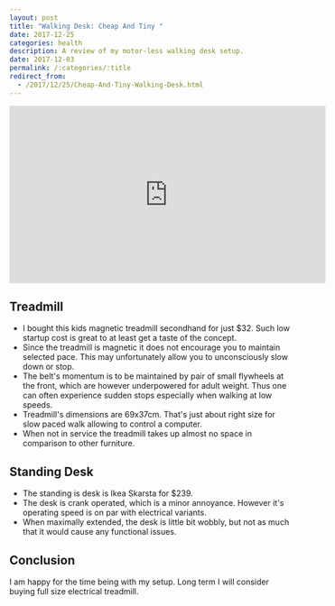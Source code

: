 ```yaml
---
layout: post
title: "Walking Desk: Cheap And Tiny "
date: 2017-12-25
categories: health
description: A review of my motor-less walking desk setup.
date: 2017-12-03
permalink: /:categories/:title
redirect_from:
  - /2017/12/25/Cheap-And-Tiny-Walking-Desk.html 
---
```


<iframe width="560" height="315" src="https://www.youtube.com/embed/EnPrXfrZAeo" frameborder="0" gesture="media" allow="encrypted-media" allowfullscreen></iframe>

## Treadmill
- I bought this kids magnetic treadmill secondhand for just $32. Such low startup cost is great to at least get a taste of the concept.
- Since the treadmill is magnetic it does not encourage you to maintain selected pace. This may unfortunately allow you to unconsciously slow down or stop.
- The belt's momentum is to be maintained by pair of small flywheels at the front, which are however underpowered for adult weight. Thus one can often experience sudden stops especially when walking at low speeds.
- Treadmill's dimensions are 69x37cm. That's just about right size for slow paced walk allowing to control a computer.
- When not in service the treadmill takes up almost no space in comparison to other furniture.

## Standing Desk
- The standing is desk is Ikea Skarsta for $239.
- The desk is crank operated, which is a minor annoyance. However it's operating speed is on par with electrical variants.
- When maximally extended, the desk is little bit wobbly, but not as much that it would cause any functional issues.

## Conclusion
I am happy for the time being with my setup. Long term I will consider buying full size electrical treadmill.
